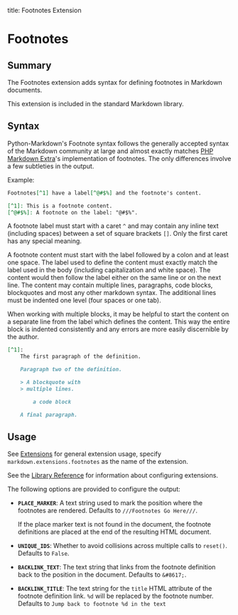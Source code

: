 title: Footnotes Extension

Footnotes
=========

Summary
-------

The Footnotes extension adds syntax for defining footnotes in Markdown
documents.

This extension is included in the standard Markdown library.

Syntax
------

Python-Markdown's Footnote syntax follows the generally accepted syntax of the
Markdown community at large and almost exactly matches [PHP Markdown Extra][]'s
implementation of footnotes. The only differences involve a few subtleties in
the output.

[PHP Markdown Extra]: http://michelf.com/projects/php-markdown/extra/#footnotes

Example:

```md
Footnotes[^1] have a label[^@#$%] and the footnote's content.

[^1]: This is a footnote content.
[^@#$%]: A footnote on the label: "@#$%".
```

A footnote label must start with a caret `^` and may contain any inline text
(including spaces) between a set of square brackets `[]`. Only the first
caret has any special meaning.

A footnote content must start with the label followed by a colon and at least
one space. The label used to define the content must exactly match the label used
in the body (including capitalization and white space). The content would then
follow the label either on the same line or on the next line. The content may
contain multiple lines, paragraphs, code blocks, blockquotes and most any other
markdown syntax. The additional lines must be indented one level (four spaces or
one tab).

When working with multiple blocks, it may be helpful to start the content on a
separate line from the label which defines the content. This way the entire block
is indented consistently and any errors are more easily discernible by the author.

```md
[^1]:
    The first paragraph of the definition.

    Paragraph two of the definition.

    > A blockquote with
    > multiple lines.

        a code block

    A final paragraph.
```

Usage
-----

See [Extensions](index.md) for general extension usage, specify
`markdown.extensions.footnotes` as the name of the extension.

See the [Library Reference](../reference.md#extensions) for information about
configuring extensions.

The following options are provided to configure the output:

* **`PLACE_MARKER`**:
    A text string used to mark the position where the footnotes are rendered.
    Defaults to `///Footnotes Go Here///`.

    If the place marker text is not found in the document, the footnote
    definitions are placed at the end of the resulting HTML document.

* **`UNIQUE_IDS`**:
    Whether to avoid collisions across multiple calls to `reset()`. Defaults to
    `False`.

* **`BACKLINK_TEXT`**:
    The text string that links from the footnote definition back to the position
    in the document. Defaults to `&#8617;`.

* **`BACKLINK_TITLE`**:
    The text string for the `title` HTML attribute of the footnote definition link.
    `%d` will be replaced by the footnote number. Defaults to `Jump back to
    footnote %d in the text`
   
